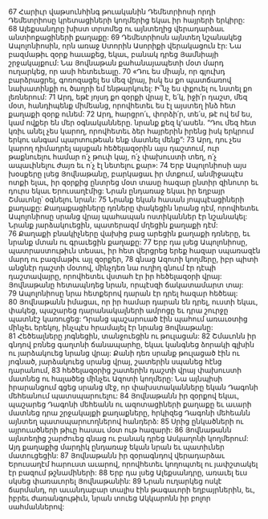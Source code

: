 67 Հարիւր վաթսունհինգ թուականին Դեմետրիոսի որդի Դեմետրիոսը կրետացիների կողմերից եկաւ իր հայրերի երկիրը: 68 Ալեքսանդրը խիստ տրտմեց ու այնտեղից վերադարձաւ անտիոքացիների քաղաքը: 69 Դեմետրիոսն այնտեղ նշանակեց Ապոլոնիոսին, որն առաջ Ստորին Ասորիքի վերակացուն էր: Նա բազմաթիւ զօրք հաւաքեց, եկաւ, բանակ դրեց Յամնիայի շրջակայքում: Նա Յովնաթան քահանայապետի մօտ մարդ ուղարկեց, որ ասի հետեւեալը. 70 «Դու ես միայն, որ գլուխդ բարձրացրել, գոռոզացել ես մեզ վրայ, իսկ ես քո պատճառով նախատինքի ու ծաղրի եմ ենթարկուել: Ի՞նչ ես փքուել ու նստել քո լեռներում: 71 Արդ, եթէ յոյսդ քո զօրքի վրայ է, ե՛կ, իջի՛ր դաշտ, մեզ մօտ, հանդիպենք միմեանց, որովհետեւ ես էլ այստեղ ինձ հետ քաղաքի զօրք ունեմ: 72 Արդ, հարցրո՛ւ, փորձի՛ր, տե՛ս, թէ ով եմ ես, կամ ովքեր են մեր օգնականները. նրանք քեզ կ՚ասեն. “Դու մեզ հետ կռիւ անել չես կարող, որովհետեւ ձեր հայրերին իրենց իսկ երկրում երկու անգամ պարտութեան ենք մատնել մենք”: 73 Արդ, դու չես կարող դիմադրել այսքան հեծելազօրին այս դաշտում, ուր թաքնուելու համար ո՛չ թուփ կայ, ո՛չ փախուստի տեղ, ո՛չ ապաւինելու ժայռ եւ ո՛չ էլ նետելու քար»:
74 Երբ Ապոլոնիոսի այս խօսքերը լսեց Յովնաթանը, բարկացաւ իր մտքում, անմիջապէս ոտքի ելաւ, իր զօրքից ընտրեց մօտ տասը հազար ընտիր զինուոր եւ դուրս եկաւ Երուսաղէմից: Նրան ընդառաջ եկաւ իր եղբայր Շմաւոնը՝ օգնելու նրան: 75 Նրանք եկան հասան յոպպէացիների քաղաքը: Քաղաքացիները դռները փակեցին նրանց դէմ, որովհետեւ Ապոլոնիոսը սրանց վրայ պահապան ոստիկաններ էր նշանակել: Նրանք յարձակուեցին, պատերազմ մղեցին քաղաքի դէմ: 76 Քաղաքի բնակիչները վախից բաց արեցին քաղաքի դռները, եւ նրանք մտան ու գրաւեցին քաղաքը: 77 Երբ դա լսեց Ապոլոնիոսը, պատրաստութիւն տեսաւ, իր հետ վերցրեց երեք հազար սպառազէն մարդ ու բազմաթիւ այլ զօրքեր, 78 գնաց Ազոտի կողմերը, իբր պիտի անցնէր դաշտի մօտով, մինչդեռ նա ուղիղ գնում էր դէպի դաշտավայրը, որովհետեւ վստահ էր իր հեծելազօրի վրայ: Յովնաթանը հետապնդեց նրան, որպէսզի ճակատամարտ տայ: 79 Ապոլոնիոսը նրա հետքերով դարան էր դրել հազար հեծեալ: 80 Յովնաթանն իմացաւ, որ իր համար դարան են դրել, ուստի եկաւ, փակեց, պաշարեց դարանակալների ամրոցը եւ դրա շուրջը պատնէշ կառուցեց: Դրանց պաշարուած էին պահում առաւօտից մինչեւ երեկոյ, ինչպէս հրամայել էր նրանց Յովնաթանը: 81 Հեծեալները յոգնեցին, տանջուեցին ու թուլացան: 82 Շմաւոնն իր գնդով բռնեց գաղտնի ճանապարհը, եկաւ կանգնեց ձորակի գլխին ու յարձակուեց նրանց վրայ: Քանի դեռ սրանք թուլացած էին ու յոգնած, յարձակուեց սրանց վրայ, շատերին սպանեց հէնց դարանում, 83 հեծելազօրից շատերին դաշտի վրայ փախուստի մատնեց ու հալածեց մինչեւ Ազոտի կողմերը: Նա այնպիսի իրարանցում գցեց սրանց մէջ, որ փախստականները եկան Դագոնի մեհեանում պատսպարուելու: 84 Յովնաթանն իր զօրքով եկաւ, պաշարեց Դագոնի մեհեանն ու ազոտացիների քաղաքը եւ աւարի մատնեց դրա շրջակայքի քաղաքները, հրկիզեց Դագոնի մեհեանն այնտեղ պատսպարուողներով հանդերձ: 85 Սրից ընկածների ու այրուածների թիւը հասաւ մօտ ութ հազարի: 86 Յովնաթանն այնտեղից շարժուեց գնաց ու բանակ դրեց Ասկաղոնի կողմերում: Այդ քաղաքից մարդիկ ընդառաջ եկան նրան եւ պատիւներ մատուցեցին: 87 Յովնաթանն իր զօրագնդով վերադարձաւ Երուսաղէմ հարուստ աւարով, որովհետեւ կողոպտել ու յափշտակել էր բազում թշնամիների:
88 Երբ դա լսեց Ալեքսանդրը, առաւել եւս սկսեց փառաւորել Յովնաթանին: 89 Նրան ուղարկեց ոսկէ ճարմանդ, որ աւանդաբար տալիս էին թագաւորի եղբայրներին, եւ, իբրեւ ժառանգութիւն, նրան տուեց Ակկարոնն իր բոլոր սահմաններով:
